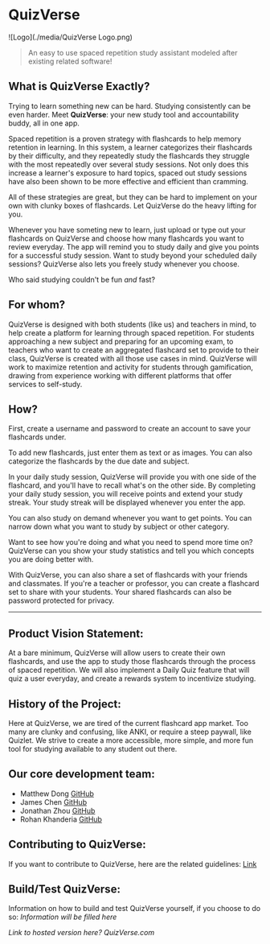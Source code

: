 # QuizVerse

![Logo](./media/QuizVerse Logo.png)

> An easy to use spaced repetition study assistant modeled after existing related software!

## What is QuizVerse Exactly?

Trying to learn something new can be hard. Studying consistently can be even harder. Meet **QuizVerse**: your new study tool and accountability buddy, all in one app.

Spaced repetition is a proven strategy with flashcards to help memory retention in learning. In this system, a learner categorizes their flashcards by their difficulty, and they repeatedly study the flashcards they struggle with the most repeatedly over several study sessions. Not only does this increase a learner's exposure to hard topics, spaced out study sessions have also been shown to be more effective and efficient than cramming.

All of these strategies are great, but they can be hard to implement on your own with clunky boxes of flashcards. Let QuizVerse do the heavy lifting for you.

Whenever you have someting new to learn, just upload or type out your flashcards on QuizVerse and choose how many flashcards you want to review everyday. The app will remind you to study daily and give you points for a successful study session. Want to study beyond your scheduled daily sessions? QuizVerse also lets you freely study whenever you choose.

Who said studying couldn't be fun *and* fast?

## For whom?

QuizVerse is designed with both students (like us) and teachers in mind, to help create a platform for learning through spaced repetition. For students approaching a new subject and preparing for an upcoming exam, to teachers who want to create an aggregated flashcard set to provide to their class, QuizVerse is created with all those use cases in mind. QuizVerse will work to maximize retention and activity for students through gamification, drawing from experience working with different platforms that offer services to self-study.

## How?

First, create a username and password to create an account to save your flashcards under.

To add new flashcards, just enter them as text or as images. You can also categorize the flashcards by the due date and subject.

In your daily study session, QuizVerse will provide you with one side of the flashcard, and you'll have to recall what's on the other side. By completing your daily study session, you will receive points and extend your study streak. Your study streak will be displayed whenever you enter the app.

You can also study on demand whenever you want to get points. You can narrow down what you want to study by subject or other category.

Want to see how you're doing and what you need to spend more time on? QuizVerse can you show your study statistics and tell you which concepts you are doing better with.

With QuizVerse, you can also share a set of flashcards with your friends and classmates. If you're a teacher or professor, you can create a flashcard set to share with your students. Your shared flashcards can also be password protected for privacy.

---
## Product Vision Statement:
At a bare minimum, QuizVerse will allow users to create their own flashcards, and use the app to study those flashcards through the process of spaced repetition.
We will also implement a Daily Quiz feature that will quiz a user everyday, and create a rewards system to incentivize studying.

## History of the Project:

Here at QuizVerse, we are tired of the current flashcard app market. Too many are clunky and confusing, like ANKI, or require a steep paywall, like Quizlet. We strive to create a more accessible, more simple, and more fun tool for studying available to any student out there.

## Our core development team:
* Matthew Dong [GitHub](https://github.com/Matt-J-Dong)
* James Chen [GitHub](https://github.com/1019jchen)
* Jonathan Zhou [GitHub](https://github.com/chiyanz)
* Rohan Khanderia [GitHub](https://github.com/RohanK6)

## Contributing to QuizVerse:
If you want to contribute to QuizVerse, here are the related guidelines: [Link](./CONTRIBUTING.md)

## Build/Test QuizVerse:
Information on how to build and test QuizVerse yourself, if you choose to do so:
*Information will be filled here*

*Link to hosted version here? QuizVerse.com*

<!--Idk this is some comment-->